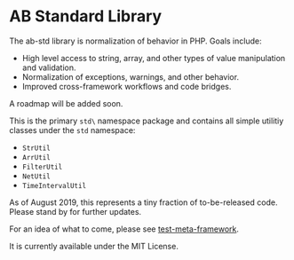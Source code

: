 # AB Standard Library

The ab-std library is normalization of behavior in PHP.  Goals include:

 - High level access to string, array, and other types of value manipulation
and validation. 
 - Normalization of exceptions, warnings, and other behavior.
 - Improved cross-framework workflows and code bridges.

A roadmap will be added soon.

This is the primary `std\` namespace package and contains all simple utilitiy classes under the `std` namespace:

 - `StrUtil`
 - `ArrUtil`
 - `FilterUtil`
 - `NetUtil`
 - `TimeIntervalUtil`

As of August 2019, this represents a tiny fraction of to-be-released code.
Please stand by for further updates.

For an idea of what to come, please see [test-meta-framework](https://github.com/abcarroll/test-meta-framework).

It is currently available under the MIT License.

